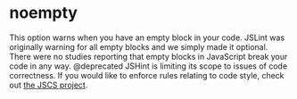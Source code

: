 # noempty

This option warns when you have an empty block in your code. JSLint was
originally warning for all empty blocks and we simply made it optional.
There were no studies reporting that empty blocks in JavaScript break
your code in any way.
@deprecated JSHint is limiting its scope to issues of code correctness.
            If you would like to enforce rules relating to code style,
            check out [the JSCS
            project](https://github.com/jscs-dev/node-jscs).
